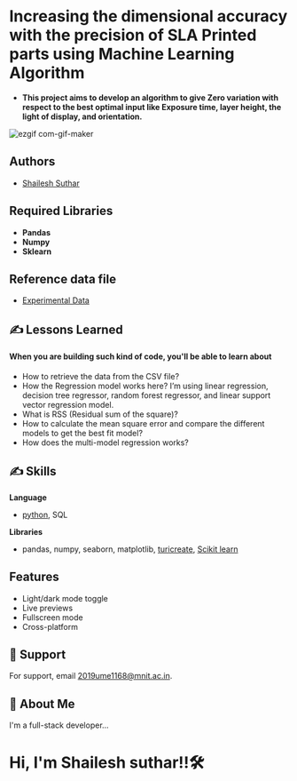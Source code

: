 # **Increasing the dimensional accuracy with the precision of SLA Printed parts using Machine Learning Algorithm**
- **This project aims to develop an algorithm to give Zero variation with respect to the best optimal input like Exposure time, layer height, the light of display, and orientation.**

![ezgif com-gif-maker](https://user-images.githubusercontent.com/91286534/167268797-a8817c26-3c95-4604-9e98-97df2c0e83e1.gif)

## Authors

- [Shailesh Suthar](https://github.com/shaileshsuthar675/)


## Required Libraries
- **Pandas**
- **Numpy**
- **Sklearn**

## Reference data file
- [Experimental Data](https://drive.google.com/file/d/1uy0DTrAmff8yQt94qm1vpmNlkVEUHwba/view?usp=sharing)


## ✍️ Lessons Learned
#### When you are building such kind of code, you'll be able to learn about
-	How to retrieve the data from the CSV file?
-	How the Regression model works here? I’m using linear regression, decision tree regressor, random forest regressor, and linear support vector regression model.
-	What is RSS (Residual sum of the square)?
-	How to calculate the mean square error and compare the different models to get the best fit model?
-	How does the multi-model regression works?


## ✍️ Skills
**Language**
- [python](https://www.python.org/), SQL

**Libraries**
- pandas, numpy, seaborn, matplotlib, [turicreate](https://github.com/apple/turicreate), [Scikit learn](https://scikit-learn.org/stable/) 


## Features

- Light/dark mode toggle
- Live previews
- Fullscreen mode
- Cross-platform



## 🤙 Support

For support, email 2019ume1168@mnit.ac.in.


## 🚀 About Me
I'm a full-stack developer...
# Hi, I'm Shailesh suthar!!🛠
